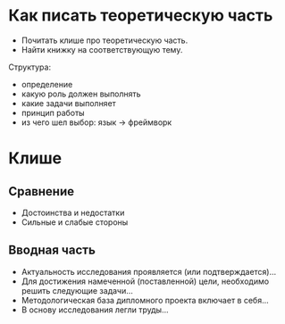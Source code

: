 # Как писать теоретическую часть

+ Почитать клише про теоретическую часть.
+ Найти книжку на соответствующую тему.

Структура:

   + определение
   + какую роль должен выполнять
   + какие задачи выполняет
   + принцип работы
   + из чего шел выбор: язык -> фреймворк

# Клише

## Сравнение

+ Достоинства и недостатки
+ Сильные и слабые стороны

## Вводная часть
+ Актуальность исследования проявляется (или подтверждается)...
+ Для достижения намеченной (поставленной) цели, необходимо решить следующие задачи...
+ Методологическая база дипломного проекта включает в себя...
+ В основу исследования легли труды...
